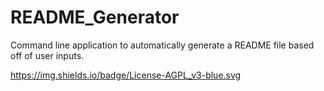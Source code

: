 # README_Generator
Command line application to automatically generate a README file based off of user inputs.

https://img.shields.io/badge/License-AGPL_v3-blue.svg